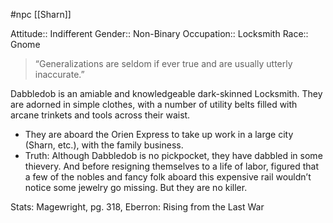  #npc [[Sharn]]

Attitude:: Indifferent
Gender:: Non-Binary
Occupation:: Locksmith
Race:: Gnome

> “Generalizations are seldom if ever true and are usually utterly inaccurate.”

Dabbledob is an amiable and knowledgeable dark-skinned Locksmith. They are adorned in simple clothes, with a number of utility belts filled with arcane trinkets and tools across their waist.

- They are aboard the Orien Express to take up work in a large city (Sharn, etc.), with the family business.
- Truth: Although Dabbledob is no pickpocket, they have dabbled in some thievery. And before resigning themselves to a life of labor, figured that a few of the nobles and fancy folk aboard this expensive rail wouldn’t notice some jewelry go missing. But they are no killer.

Stats: Magewright, pg. 318, Eberron: Rising from the Last War
